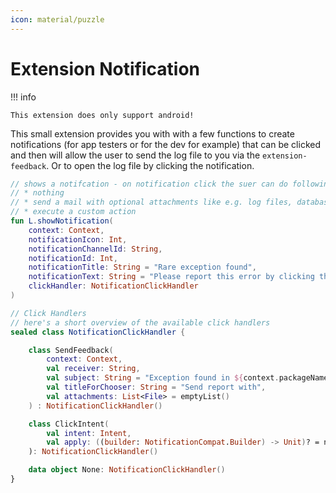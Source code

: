 ```yaml
---
icon: material/puzzle
---
```


# Extension Notification

!!! info

    This extension does only support android!

This small extension provides you with with a few functions to create notifications (for app testers or for the dev for example) that can be clicked and then will allow the user to send the log file to you via the `extension-feedback`. Or to open the log file by clicking the notification.

```kotlin
// shows a notifcation - on notification click the suer can do following:
// * nothing
// * send a mail with optional attachments like e.g. log files, database, whatever
// * execute a custom action
fun L.showNotification(
    context: Context,
    notificationIcon: Int,
    notificationChannelId: String,
    notificationId: Int,
    notificationTitle: String = "Rare exception found",
    notificationText: String = "Please report this error by clicking this notification, thanks",
    clickHandler: NotificationClickHandler
)

// Click Handlers
// here's a short overview of the available click handlers
sealed class NotificationClickHandler {

    class SendFeedback(
        context: Context,
        val receiver: String,
        val subject: String = "Exception found in ${context.packageName}",
        val titleForChooser: String = "Send report with",
        val attachments: List<File> = emptyList()
    ) : NotificationClickHandler()

    class ClickIntent(
        val intent: Intent,
        val apply: ((builder: NotificationCompat.Builder) -> Unit)? = null
    ): NotificationClickHandler()

    data object None: NotificationClickHandler()
}	
```
